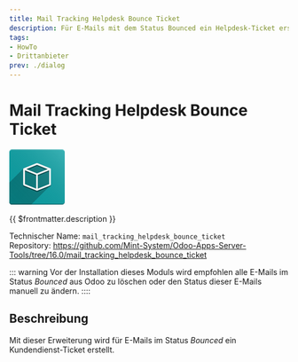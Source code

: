 ```yaml
---
title: Mail Tracking Helpdesk Bounce Ticket
description: Für E-Mails mit dem Status Bounced ein Helpdesk-Ticket erstellen.
tags:
- HowTo
- Drittanbieter
prev: ./dialog
---
```

# Mail Tracking Helpdesk Bounce Ticket
![icon_oms_box](attachments/icon_oms_box.png)

{{ $frontmatter.description }}

Technischer Name: `mail_tracking_helpdesk_bounce_ticket`\
Repository: <https://github.com/Mint-System/Odoo-Apps-Server-Tools/tree/16.0/mail_tracking_helpdesk_bounce_ticket>

::: warning
Vor der Installation dieses Moduls wird empfohlen alle E-Mails im Status *Bounced* aus Odoo zu löschen oder den Status dieser E-Mails manuell zu ändern.
::::

## Beschreibung

Mit dieser Erweiterung wird für E-Mails im Status *Bounced* ein Kundendienst-Ticket erstellt.